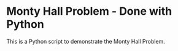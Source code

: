 # Monty Hall Problem - Done with Python

This is a Python script to demonstrate the Monty Hall Problem.
